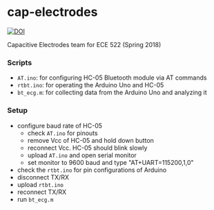 # cap-electrodes
[![DOI](https://zenodo.org/badge/132076134.svg)](https://zenodo.org/badge/latestdoi/132076134)

Capacitive Electrodes team for ECE 522 (Spring 2018)

### Scripts
- `AT.ino`:   for configuring HC-05 Bluetooth module via AT commands
- `rtbt.ino`: for operating the Arduino Uno and HC-05
- `bt_ecg.m`: for collecting data from the Arduino Uno and analyzing it

### Setup
- configure baud rate of HC-05
  - check `AT.ino` for pinouts
  - remove Vcc of HC-05 and hold down button
  - reconnect Vcc. HC-05 should blink slowly
  - upload `AT.ino` and open serial monitor
  - set monitor to 9600 baud and type "AT+UART=115200,1,0"
- check the `rtbt.ino` for pin configurations of Arduino
- disconnect TX/RX
- upload `rtbt.ino`
- reconnect TX/RX
- run `bt_ecg.m`
